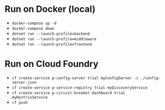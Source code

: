 # Run on Docker (local)
- `docker-compose up -d`
- `docker-compose down`
- `dotnet run --launch-profile=backend`
- `dotnet run --launch-profile=middleware`
- `dotnet run --launch-profile=frontend`


# Run on Cloud Foundry
- `cf create-service p-config-server trial myConfigServer -c ./config-server.json`
- `cf create-service p-service-registry trial myDiscoveryService`
- `cf create-service p-circuit-breaker-dashboard trial myHystrixService`
- `cf push`
